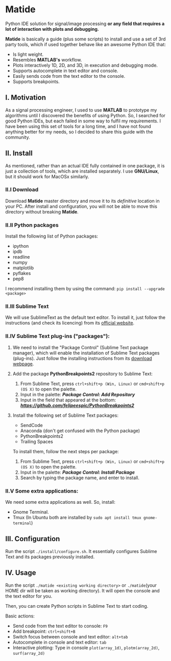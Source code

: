 # Matide

Python IDE solution for signal/image processing **or any field that requires a lot of interaction with plots and debugging.**

**Matide** is basically a guide (plus some scripts) to install and use a set of 3rd party tools, which if used together behave like an awesome Python IDE that:

* Is light weight.
* Resembles **MATLAB's** workflow.
* Plots interactively 1D, 2D, and 3D, in execution and debugging mode.
* Supports autocomplete in text editor and console.
* Easily sends code from the text editor to the console.
* Supports breakpoints.


## I. Motivation

As a signal processing engineer, I used to use **MATLAB** to prototype my algorithms until I discovered the benefits of using Python. So, I searched for good Python IDEs, but each failed in some way to fulfil my requirements. I have been using this set of tools for a long time, and I have not found anything better for my needs, so I decided to share this guide with the community.

## II. Install
As mentioned, rather than an actual IDE fully contained in one package, it is just a collection of tools, which are installed separately. I use **GNU/Linux**, but it should work for MacOSx similarly.

### II.I Download
Download **Matide** master directory and move it to its _definitive_ location in your PC. After install and configuration, you will not be able to move this directory without breaking **Matide**.

### II.II Python packages
Install the following list of Python packages:
* ipython
* ipdb
* readline
* numpy
* matplotlib
* pyflakes
* pep8

I recommend installing them by using the command: ```pip install --upgrade <package>```
### II.III Sublime Text
We will use SublimeText as the default text editor. To install it, just follow the instructions (and check its licencing) from its [official website](https://www.sublimetext.com/3).

### II.IV Sublime Text plug-ins ("packages"):
1. We need to install the "Package Control" (Sublime Text package manager), which will enable the installation of Sublime Text packages (plug-ins). Just follow the installing instructions from its [download webpage](https://packagecontrol.io/installation).

2. Add the package __PythonBreakpoints2__ repository to Sublime Text:
   1. From Sublime Text, press ```ctrl+shift+p (Win, Linux)``` or ```cmd+shift+p (OS X)``` to open the palette.
   2. Input in the palette: **_Package Control: Add Repository_**
   3. Input in the field that appeared at the bottom: **_https://github.com/felipeespic/PythonBreakpoints2_**


3. Install the following set of Sublime Text packages:
   * SendCode
   * Anaconda (don't get confused with the Python package)
   * PythonBreakpoints2
   * Trailing Spaces

   To install them, follow the next steps per package:
   1. From Sublime Text, press ```ctrl+shift+p (Win, Linux)``` or ```cmd+shift+p (OS X)``` to open the palette.
   2. Input in the palette: **_Package Control: Install Package_**
   3. Search by typing the package name, and enter to install.


### II.V Some extra applications:
We need some extra applications as well. So, install:
* Gnome Terminal.
* Tmux
(In Ubuntu both are installed by ```sudo apt install tmux gnome-terminal```)


## III. Configuration

Run the script ```./install/configure.sh```. It essentially configures Sublime Text and its packages previously installed.


## IV. Usage

Run the script ```./matide <existing working directory>``` or ```./matide```(your HOME dir will be taken as working directory). It will open the console and the text editor for you.

Then, you can create Python scripts in Sublime Text to start coding.

Basic actions:
* Send code from the text editor to console: ```F9```
* Add breakpoint: ```ctrl+shift+B```
* Switch focus between console and text editor: ```alt+tab```
* Autocomplete in console and text editor: ```tab```
* Interactive plotting: Type in console ```plot(array_1d)```, ```plotm(array_2d)```, ```surf(array_2d)```


